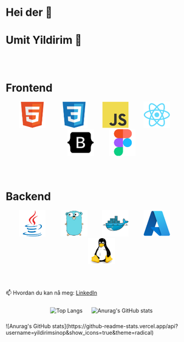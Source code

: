 <p align="center">
  
# Hei der 👋

# Umit Yildirim 🚀

</p>

<br><br>

<p align="center">

# Frontend

</p>

<p align="center">
<img src="https://raw.githubusercontent.com/devicons/devicon/master/icons/html5/html5-original.svg" alt="html5" width="70" height="70"/>&nbsp;&nbsp;&nbsp;&nbsp;&nbsp;&nbsp;&nbsp;&nbsp;&nbsp; 
<img src="https://raw.githubusercontent.com/devicons/devicon/master/icons/css3/css3-original.svg" alt="css3" width="70" height="70"/>&nbsp;&nbsp;&nbsp;&nbsp;&nbsp;&nbsp;&nbsp;&nbsp;&nbsp;
<img src="https://raw.githubusercontent.com/devicons/devicon/master/icons/javascript/javascript-original.svg" alt="javascript" width="70" height="70"/>&nbsp;&nbsp;&nbsp;&nbsp;&nbsp;&nbsp;&nbsp;&nbsp;&nbsp;
<img src="https://raw.githubusercontent.com/devicons/devicon/master/icons/react/react-original.svg" alt="react" width="70" height="70"/>&nbsp;&nbsp;&nbsp;&nbsp;&nbsp;&nbsp;&nbsp;&nbsp;&nbsp; 
<img src="https://raw.githubusercontent.com/devicons/devicon/master/icons/bootstrap/bootstrap-plain.svg" alt="bootstrap" width="70" height="70"/>&nbsp;&nbsp;&nbsp;&nbsp;&nbsp;&nbsp;&nbsp;&nbsp;&nbsp; 
<img src="https://raw.githubusercontent.com/devicons/devicon/master/icons/figma/figma-original.svg" alt="figma" width="70" height="70"/>
</p>

<br><br>

<p align="center">

# Backend

</p>

<p align="center">
<img src="https://raw.githubusercontent.com/devicons/devicon/master/icons/java/java-original.svg" alt="java" width="70" height="70"/>&nbsp;&nbsp;&nbsp;&nbsp;&nbsp;&nbsp;&nbsp;&nbsp;&nbsp; 
<img src="https://raw.githubusercontent.com/devicons/devicon/master/icons/go/go-original.svg" alt="golang" width="70" height="70"/>&nbsp;&nbsp;&nbsp;&nbsp;&nbsp;&nbsp;&nbsp;&nbsp;&nbsp; 
<img src="https://raw.githubusercontent.com/devicons/devicon/master/icons/docker/docker-original.svg" alt="docker" width="70" height="70"/>&nbsp;&nbsp;&nbsp;&nbsp;&nbsp;&nbsp;&nbsp;&nbsp;&nbsp; 
<img src="https://raw.githubusercontent.com/devicons/devicon/master/icons/azure/azure-original.svg" alt="azure" width="70" height="70"/>&nbsp;&nbsp;&nbsp;&nbsp;&nbsp;&nbsp;&nbsp;&nbsp;&nbsp; 
<img src="https://raw.githubusercontent.com/devicons/devicon/master/icons/linux/linux-original.svg" alt="linux" width="70" height="70"/>
</p>

<br><br>

<p align="center">

📫 Hvordan du kan nå meg: [LinkedIn](https://www.linkedin.com/in/umit-yildirim57/)

</p>

<p align="center">
  <img src="https://github-readme-stats.vercel.app/api/top-langs/?username=yildirimsinop&layout=pie" alt="Top Langs" height="150" style="margin:10px" />
  <img src="https://github-readme-stats.vercel.app/api?username=yildirimsinop&hide=contribs,prs" alt="Anurag's GitHub stats" height="150" style="margin:10px" />
</p>
![Anurag's GitHub stats](https://github-readme-stats.vercel.app/api?username=yildirimsinop&show_icons=true&theme=radical)
